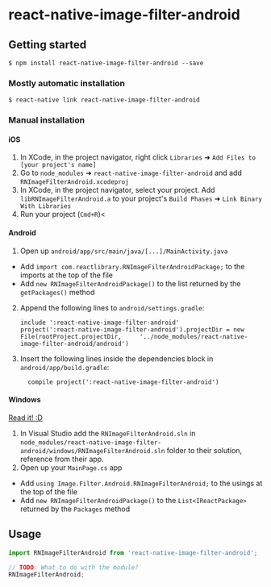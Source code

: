 
# react-native-image-filter-android

## Getting started

`$ npm install react-native-image-filter-android --save`

### Mostly automatic installation

`$ react-native link react-native-image-filter-android`

### Manual installation


#### iOS

1. In XCode, in the project navigator, right click `Libraries` ➜ `Add Files to [your project's name]`
2. Go to `node_modules` ➜ `react-native-image-filter-android` and add `RNImageFilterAndroid.xcodeproj`
3. In XCode, in the project navigator, select your project. Add `libRNImageFilterAndroid.a` to your project's `Build Phases` ➜ `Link Binary With Libraries`
4. Run your project (`Cmd+R`)<

#### Android

1. Open up `android/app/src/main/java/[...]/MainActivity.java`
  - Add `import com.reactlibrary.RNImageFilterAndroidPackage;` to the imports at the top of the file
  - Add `new RNImageFilterAndroidPackage()` to the list returned by the `getPackages()` method
2. Append the following lines to `android/settings.gradle`:
  	```
  	include ':react-native-image-filter-android'
  	project(':react-native-image-filter-android').projectDir = new File(rootProject.projectDir, 	'../node_modules/react-native-image-filter-android/android')
  	```
3. Insert the following lines inside the dependencies block in `android/app/build.gradle`:
  	```
      compile project(':react-native-image-filter-android')
  	```

#### Windows
[Read it! :D](https://github.com/ReactWindows/react-native)

1. In Visual Studio add the `RNImageFilterAndroid.sln` in `node_modules/react-native-image-filter-android/windows/RNImageFilterAndroid.sln` folder to their solution, reference from their app.
2. Open up your `MainPage.cs` app
  - Add `using Image.Filter.Android.RNImageFilterAndroid;` to the usings at the top of the file
  - Add `new RNImageFilterAndroidPackage()` to the `List<IReactPackage>` returned by the `Packages` method


## Usage
```javascript
import RNImageFilterAndroid from 'react-native-image-filter-android';

// TODO: What to do with the module?
RNImageFilterAndroid;
```
  